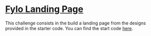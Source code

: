 # [Fylo Landing Page](https://www.frontendmentor.io/challenges/fylo-landing-page-892264)
This challenge consists in the build a landing page from the designs provided in the starter code. You can find the start code [here](https://www.frontendmentor.io/challenges/fylo-landing-page-892264).